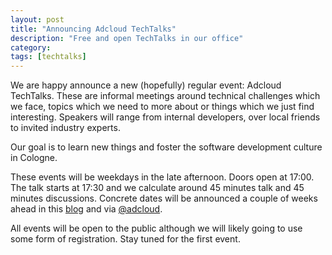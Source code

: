 ```yaml
---
layout: post
title: "Announcing Adcloud TechTalks"
description: "Free and open TechTalks in our office"
category: 
tags: [techtalks]
---
```


We are happy announce a new (hopefully) regular event: Adcloud TechTalks. These are informal meetings around technical challenges which we face, topics which we need to more about or things which we just find interesting. Speakers will range from internal developers, over local friends to invited industry experts.

Our goal is to learn new things and foster the software development culture in Cologne. 

These events will be weekdays in the late afternoon. Doors open at 17:00. The talk starts at 17:30 and we calculate around 45 minutes talk and 45 minutes discussions. Concrete dates will be announced a couple of weeks ahead in this [blog](/atom.xml) and via [@adcloud](http://twitter.com/adcloud).

All events will be open to the public although we will likely going to use some form of registration. Stay tuned for the first event.